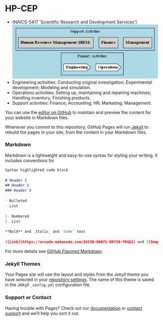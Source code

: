 # HP-CEP
* (NAICS-5417 'Scientific Research and Development Services')
![Production process](Flowchart.png)
* Engineering activities: Conducting original investigation; Experimental development; Modeling and simulation. 
* Operations activities: Setting up, maintaining and repairing machines; Handling inventory; Finishing products.
* Support activities: Finance; Accounting; HR; Marketing; Management.

You can use the [editor on GitHub](https://github.com/Ainhoa-Urtasun-UPNA/hohr-project-group-assignment-aua/edit/gh-pages/index.md) to maintain and preview the content for your website in Markdown files.

Whenever you commit to this repository, GitHub Pages will run [Jekyll](https://jekyllrb.com/) to rebuild the pages in your site, from the content in your Markdown files.

### Markdown

Markdown is a lightweight and easy-to-use syntax for styling your writing. It includes conventions for

```markdown
Syntax highlighted code block

# Header 1
## Header 2
### Header 3

- Bulleted
- List

1. Numbered
2. List

**Bold** and _Italic_ and `Code` text

![Link](https://arcade.makecode.com/24226-86671-89738-70422) and ![Image](src)
```

For more details see [GitHub Flavored Markdown](https://guides.github.com/features/mastering-markdown/).

### Jekyll Themes

Your Pages site will use the layout and styles from the Jekyll theme you have selected in your [repository settings](https://github.com/Ainhoa-Urtasun-UPNA/hohr-project-group-assignment-aua/settings). The name of this theme is saved in the Jekyll `_config.yml` configuration file.

### Support or Contact

Having trouble with Pages? Check out our [documentation](https://docs.github.com/categories/github-pages-basics/) or [contact support](https://support.github.com/contact) and we’ll help you sort it out.
